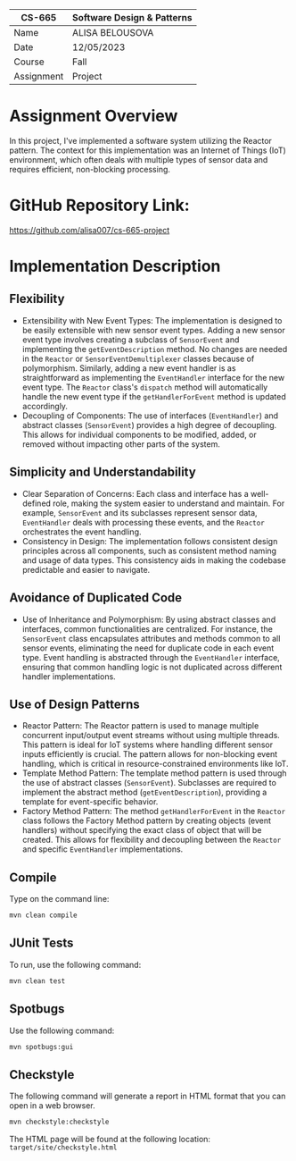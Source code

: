 | CS-665     | Software Design & Patterns |
| ---------- | -------------------------- |
| Name       | ALISA BELOUSOVA            |
| Date       | 12/05/2023                 |
| Course     | Fall                       |
| Assignment | Project                    |

# Assignment Overview

In this project, I've implemented a software system utilizing the Reactor pattern. The context for this implementation was an Internet of Things (IoT) environment, which often deals with multiple types of sensor data and requires efficient, non-blocking processing.

# GitHub Repository Link:

https://github.com/alisa007/cs-665-project

# Implementation Description

## Flexibility

* Extensibility with New Event Types: The implementation is designed to be easily extensible with new sensor event types. Adding a new sensor event type involves creating a subclass of `SensorEvent` and implementing the `getEventDescription` method. No changes are needed in the `Reactor` or `SensorEventDemultiplexer` classes because of polymorphism. Similarly, adding a new event handler is as straightforward as implementing the `EventHandler` interface for the new event type. The `Reactor` class's `dispatch` method will automatically handle the new event type if the `getHandlerForEvent` method is updated accordingly.
* Decoupling of Components: The use of interfaces (`EventHandler`) and abstract classes (`SensorEvent`) provides a high degree of decoupling. This allows for individual components to be modified, added, or removed without impacting other parts of the system.

## Simplicity and Understandability

* Clear Separation of Concerns: Each class and interface has a well-defined role, making the system easier to understand and maintain. For example, `SensorEvent` and its subclasses represent sensor data, `EventHandler` deals with processing these events, and the `Reactor` orchestrates the event handling.
* Consistency in Design: The implementation follows consistent design principles across all components, such as consistent method naming and usage of data types. This consistency aids in making the codebase predictable and easier to navigate.

## Avoidance of Duplicated Code

* Use of Inheritance and Polymorphism: By using abstract classes and interfaces, common functionalities are centralized. For instance, the `SensorEvent` class encapsulates attributes and methods common to all sensor events, eliminating the need for duplicate code in each event type. Event handling is abstracted through the `EventHandler` interface, ensuring that common handling logic is not duplicated across different handler implementations.

## Use of Design Patterns

* Reactor Pattern: The Reactor pattern is used to manage multiple concurrent input/output event streams without using multiple threads. This pattern is ideal for IoT systems where handling different sensor inputs efficiently is crucial. The pattern allows for non-blocking event handling, which is critical in resource-constrained environments like IoT.
* Template Method Pattern: The template method pattern is used through the use of abstract classes (`SensorEvent`). Subclasses are required to implement the abstract method (`getEventDescription`), providing a template for event-specific behavior.
* Factory Method Pattern: The method `getHandlerForEvent` in the `Reactor` class follows the Factory Method pattern by creating objects (event handlers) without specifying the exact class of object that will be created. This allows for flexibility and decoupling between the `Reactor` and specific `EventHandler` implementations.

## Compile

Type on the command line:

```bash
mvn clean compile
```

## JUnit Tests

To run, use the following command:

```bash
mvn clean test
```

## Spotbugs

Use the following command:

```bash
mvn spotbugs:gui 
```

## Checkstyle

The following command will generate a report in HTML format that you can open in a web browser.

```bash
mvn checkstyle:checkstyle
```

The HTML page will be found at the following location:
`target/site/checkstyle.html`
